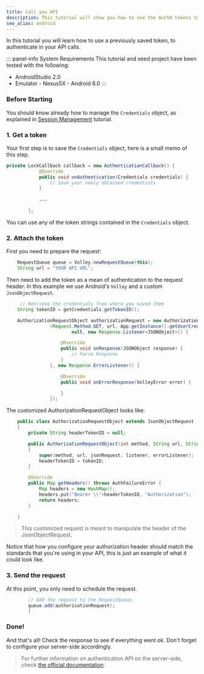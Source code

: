 ```yaml
---
title: Call you API
description: This tutorial will show you how to use the Auth0 tokens to make authenticated API calls.
seo_alias: android
---
```



In this tutorial you will learn how to use a previously saved token, to authenticate in your API calls.

::: panel-info System Requirements
This tutorial and seed project have been tested with the following:

* AndroidStudio 2.0
* Emulator - Nexus5X - Android 6.0 
  :::


### Before Starting

You should know already how to manage the `Credentials` object, as explained in [Session Management](03-session-handling.md) tutorial.

### 1. Get a token

Your first step is to save the `Credentials` object, here is a small memo of this step.

```java
private LockCallback callback = new AuthenticationCallback() {
            @Override
            public void onAuthentication(Credentials credentials) {
				// Save your newly obtained credentials
            }

            ...
            
        };
```
You can use any of the token strings contained in the `Credentials` object.

### 2. Attach the token

First you need to prepare the request:

```java
	RequestQueue queue = Volley.newRequestQueue(this);
    String url = "YOUR API URL";
```

Then need to add the token as a mean of authentication to the request header. In this example we use Android's `Volley` and a custom `JsonObjectRequest`.
   
```java     
	 // Retrieve the credentials from where you saved them
    String tokenID = getCredentials.getTokenID();

    AuthorizationRequestObject authorizationRequest = new AuthorizationRequestObject
                (Request.Method.GET, url, App.getInstance().getUserCredentials().getIdToken(),
                        null, new Response.Listener<JSONObject>() {

                    @Override
                    public void onResponse(JSONObject response) {
                        // Parse Response
                    }
                }, new Response.ErrorListener() {

                    @Override
                    public void onErrorResponse(VolleyError error) {

                    }
                });
```

The customized AuthorizationRequestObject looks like:

```java
	public class AuthorizationRequestObject extends JsonObjectRequest
    {
        private String headerTokenID = null;

        public AuthorizationRequestObject(int method, String url, String tokenID, JSONObject jsonRequest, Response.Listener listener, Response.ErrorListener errorListener)
        {
            super(method, url, jsonRequest, listener, errorListener);
            headerTokenID = tokenID;
        }

        @Override
        public Map getHeaders() throws AuthFailureError {
            Map headers = new HashMap();
            headers.put("Bearer \\"+headerTokenID, "Authorization");
            return headers;
        }

    }
```
	
> This customized request is meant to manipulate the header of the JsonObjectRequest.	
	
Notice that how you configure your authorization header should match the standards that you're using in your API, this is just an example of what it could look like.
	
       
### 3. Send the request

At this point, you only need to schedule the request.

```java
		// Add the request to the RequestQueue.
        queue.add(authorizationRequest);        
        }      
```

### Done!

And that's all! Check the response to see if everything went ok.
Don't forget to configure your server-side accordingly.

> For further information on authentication API on the server-side, check [the official documentation](https://auth0.com/docs/api/authentication).

